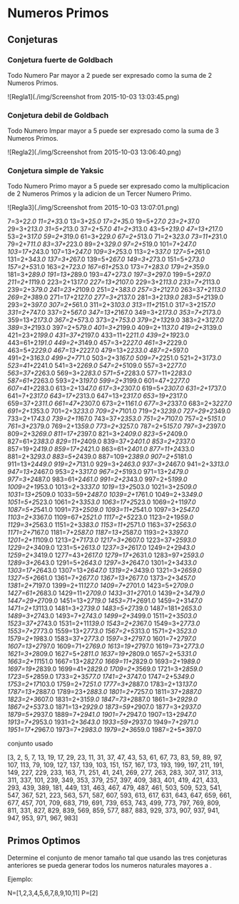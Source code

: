# Numeros Primos

## Conjeturas 

### Conjetura fuerte de Goldbach

Todo Numero Par mayor a 2 puede ser expresado como la suma de 2 Numeros Primos.

<!---(2N_i=P_a + P_b)-->
![Regla1](./img/Screenshot from 2015-10-03 13:03:45.png)

### Conjetura debil de Goldbach

Todo Numero Impar mayor a 5 puede ser expresado como la suma de 3 Numeros Primos.

<!---(2N_i+1=P_a + P_b + P_c)-->
![Regla2](./img/Screenshot from 2015-10-03 13:06:40.png)

### Conjetura simple de Yaksic

Todo Numero Primo mayor a 5 puede ser expresado como la multiplicacion de 2 Numeros Primos y la adicion de un Tercer Numero Primo.

<!---(P_i=P_a \cdot P_b + P_c)-->
![Regla3](./img/Screenshot from 2015-10-03 13:07:01.png)

7=3+2*2.0
11=2+3*3.0
13=3+2*5.0
17=2+3*5.0
19=5+2*7.0
23=2+3*7.0
29=3+2*13.0
31=5+2*13.0
37=2+5*7.0
41=2+3*13.0
43=5+2*19.0
47=13+2*17.0
53=2+3*17.0
59=2+3*19.0
61=3+2*29.0
67=2+5*13.0
71=2+3*23.0
73=11+2*31.0
79=2+7*11.0
83=37+2*23.0
89=2+3*29.0
97=2+5*19.0
101=7+2*47.0
103=17+2*43.0
107=13+2*47.0
109=3+2*53.0
113=2+3*37.0
127=5+2*61.0
131=2+3*43.0
137=3+2*67.0
139=5+2*67.0
149=3+2*73.0
151=5+2*73.0
157=2+5*31.0
163=2+7*23.0
167=61+2*53.0
173=7+2*83.0
179=2+3*59.0
181=3+2*89.0
191=13+2*89.0
193=47+2*73.0
197=3+2*97.0
199=5+2*97.0
211=2+11*19.0
223=2+13*17.0
227=13+2*107.0
229=3+2*113.0
233=7+2*113.0
239=2+3*79.0
241=23+2*109.0
251=2+3*83.0
257=3+2*127.0
263=37+2*113.0
269=2+3*89.0
271=17+2*127.0
277=3+2*137.0
281=3+2*139.0
283=5+2*139.0
293=2+3*97.0
307=2+5*61.0
311=2+3*103.0
313=11+2*151.0
317=3+2*157.0
331=2+7*47.0
337=2+5*67.0
347=13+2*167.0
349=3+2*173.0
353=7+2*173.0
359=13+2*173.0
367=2+5*73.0
373=2+7*53.0
379=2+13*29.0
383=2+3*127.0
389=3+2*193.0
397=2+5*79.0
401=3+2*199.0
409=2+11*37.0
419=2+3*139.0
421=23+2*199.0
431=37+2*197.0
433=11+2*211.0
439=2+19*23.0
443=61+2*191.0
449=2+3*149.0
457=3+2*227.0
461=3+2*229.0
463=5+2*229.0
467=13+2*227.0
479=13+2*233.0
487=2+5*97.0
491=2+3*163.0
499=2+7*71.0
503=2+3*167.0
509=7+2*251.0
521=2+3*173.0
523=41+2*241.0
541=3+2*269.0
547=2+5*109.0
557=3+2*277.0
563=37+2*263.0
569=3+2*283.0
571=5+2*283.0
577=11+2*283.0
587=61+2*263.0
593=2+3*197.0
599=2+3*199.0
601=47+2*277.0
607=41+2*283.0
613=2+13*47.0
617=3+2*307.0
619=5+2*307.0
631=2+17*37.0
641=7+2*317.0
643=17+2*313.0
647=13+2*317.0
653=19+2*317.0
659=37+2*311.0
661=47+2*307.0
673=2+11*61.0
677=3+2*337.0
683=2+3*227.0
691=2+13*53.0
701=2+3*233.0
709=2+7*101.0
719=2+3*239.0
727=29+2*349.0
733=2+17*43.0
739=2+11*67.0
743=37+2*353.0
751=2+7*107.0
757=2+5*151.0
761=3+2*379.0
769=2+13*59.0
773=2+3*257.0
787=2+5*157.0
797=3+2*397.0
809=2+3*269.0
811=17+2*397.0
821=3+2*409.0
823=5+2*409.0
827=61+2*383.0
829=11+2*409.0
839=37+2*401.0
853=2+23*37.0
857=19+2*419.0
859=17+2*421.0
863=61+2*401.0
877=11+2*433.0
881=2+3*293.0
883=5+2*439.0
887=109+2*389.0
907=2+5*181.0
911=13+2*449.0
919=2+7*131.0
929=3+2*463.0
937=3+2*467.0
941=2+3*313.0
947=13+2*467.0
953=2+3*317.0
967=2+5*193.0
971=13+2*479.0
977=3+2*487.0
983=61+2*461.0
991=2+23*43.0
997=2+5*199.0
1009=2+19*53.0
1013=2+3*337.0
1019=13+2*503.0
1021=3+2*509.0
1031=13+2*509.0
1033=59+2*487.0
1039=2+17*61.0
1049=2+3*349.0
1051=5+2*523.0
1061=2+3*353.0
1063=17+2*523.0
1069=2+11*97.0
1087=5+2*541.0
1091=73+2*509.0
1093=11+2*541.0
1097=3+2*547.0
1103=2+3*367.0
1109=67+2*521.0
1117=2+5*223.0
1123=2+19*59.0
1129=3+2*563.0
1151=2+3*383.0
1153=11+2*571.0
1163=37+2*563.0
1171=2+7*167.0
1181=7+2*587.0
1187=13+2*587.0
1193=2+3*397.0
1201=2+11*109.0
1213=2+7*173.0
1217=3+2*607.0
1223=37+2*593.0
1229=2+3*409.0
1231=5+2*613.0
1237=3+2*617.0
1249=2+29*43.0
1259=2+3*419.0
1277=43+2*617.0
1279=17+2*631.0
1283=97+2*593.0
1289=3+2*643.0
1291=5+2*643.0
1297=3+2*647.0
1301=2+3*433.0
1303=17+2*643.0
1307=13+2*647.0
1319=2+3*439.0
1321=3+2*659.0
1327=5+2*661.0
1361=7+2*677.0
1367=13+2*677.0
1373=2+3*457.0
1381=2+7*197.0
1399=2+11*127.0
1409=7+2*701.0
1423=5+2*709.0
1427=61+2*683.0
1429=11+2*709.0
1433=31+2*701.0
1439=2+3*479.0
1447=29+2*709.0
1451=13+2*719.0
1453=71+2*691.0
1459=2+31*47.0
1471=2+13*113.0
1481=3+2*739.0
1483=5+2*739.0
1487=181+2*653.0
1489=3+2*743.0
1493=7+2*743.0
1499=2+3*499.0
1511=2+3*503.0
1523=37+2*743.0
1531=2+11*139.0
1543=2+23*67.0
1549=3+2*773.0
1553=7+2*773.0
1559=13+2*773.0
1567=2+5*313.0
1571=2+3*523.0
1579=2+19*83.0
1583=37+2*773.0
1597=3+2*797.0
1601=7+2*797.0
1607=13+2*797.0
1609=71+2*769.0
1613=19+2*797.0
1619=73+2*773.0
1621=3+2*809.0
1627=5+2*811.0
1637=19+2*809.0
1657=2+5*331.0
1663=2+11*151.0
1667=13+2*827.0
1669=11+2*829.0
1693=2+19*89.0
1697=19+2*839.0
1699=41+2*829.0
1709=2+3*569.0
1721=3+2*859.0
1723=5+2*859.0
1733=2+3*577.0
1741=2+37*47.0
1747=2+5*349.0
1753=2+17*103.0
1759=2+7*251.0
1777=3+2*887.0
1783=2+13*137.0
1787=13+2*887.0
1789=23+2*883.0
1801=2+7*257.0
1811=37+2*887.0
1823=2+3*607.0
1831=2+31*59.0
1847=73+2*887.0
1861=3+2*929.0
1867=2+5*373.0
1871=13+2*929.0
1873=59+2*907.0
1877=3+2*937.0
1879=5+2*937.0
1889=7+2*941.0
1901=7+2*947.0
1907=13+2*947.0
1913=7+2*953.0
1931=2+3*643.0
1933=59+2*937.0
1949=7+2*971.0
1951=17+2*967.0
1973=7+2*983.0
1979=2+3*659.0
1987=2+5*397.0

conjunto usado

[3, 2, 5, 7, 13, 19, 17, 29, 23, 11, 31, 37, 47, 43, 53, 61, 67, 73, 83, 59, 89, 97, 107, 113, 79, 109, 127, 137, 139, 103, 151, 157, 167, 173, 193, 199, 197, 211, 191, 149, 227, 229, 233, 163, 71, 251, 41, 241, 269, 277, 263, 283, 307, 317, 313, 311, 337, 101, 239, 349, 353, 379, 257, 397, 409, 383, 401, 419, 421, 433, 293, 439, 389, 181, 449, 131, 463, 467, 479, 487, 461, 503, 509, 523, 541, 547, 367, 521, 223, 563, 571, 587, 607, 593, 613, 617, 631, 643, 647, 659, 661, 677, 457, 701, 709, 683, 719, 691, 739, 653, 743, 499, 773, 797, 769, 809, 811, 331, 827, 829, 839, 569, 859, 577, 887, 883, 929, 373, 907, 937, 941, 947, 953, 971, 967, 983]

	


## Primos Optimos

Determine el conjunto de menor tamaño tal que usando las tres conjeturas anteriores se pueda generar todos los numeros naturales mayores a .

Ejemplo:

N=[1,2,3,4,5,6,7,8,9,10,11]
P=[2]

<!--
### Basics

- P_i: Numero Primo perteneciente al conjunto \math{P} 
- P_a: Numero Primo perteneciente al conjunto \math{P} 
- P_b: Numero Primo perteneciente al conjunto \math{P} 
- P_c: Numero Primo perteneciente al conjunto \math{P} 
- N_i: Numero Entero perteneciente al conjunto \math{N} 
-->



